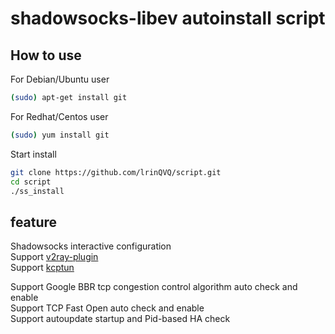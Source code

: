 # shadowsocks-libev autoinstall script
## How to use

For Debian/Ubuntu user
```bash
(sudo) apt-get install git
```

For Redhat/Centos user
```bash
(sudo) yum install git
```

Start install
```bash
git clone https://github.com/lrinQVQ/script.git
cd script
./ss_install
```

## feature
Shadowsocks interactive configuration  
Support [v2ray-plugin](https://github.com/shadowsocks/v2ray-plugin)  
Support [kcptun](https://github.com/shadowsocks/kcptun)  

Support Google BBR tcp congestion control algorithm auto check and enable  
Support TCP Fast Open auto check and enable  
Support autoupdate startup and Pid-based HA check  
